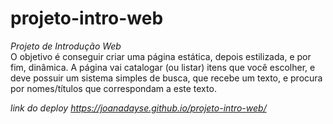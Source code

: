 # projeto-intro-web
*Projeto de Introdução Web* <br>
O objetivo é conseguir criar uma página estática, depois estilizada, e por fim, dinâmica. A página vai catalogar (ou listar) itens que você escolher, e deve possuir um sistema simples de busca, que recebe um texto, e procura por nomes/títulos que correspondam a este texto.<br>

_link do deploy https://joanadayse.github.io/projeto-intro-web/_

